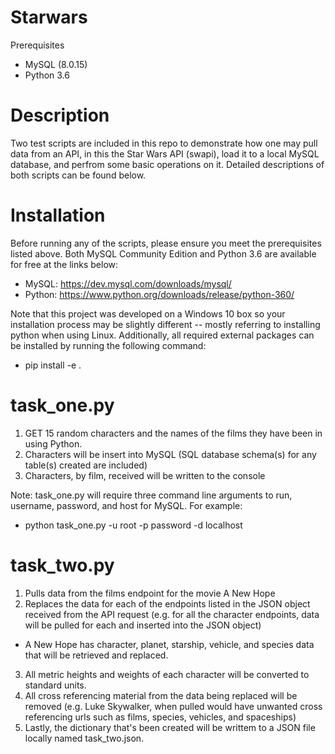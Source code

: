 # Starwars
Prerequisites
- MySQL (8.0.15)
- Python 3.6

# Description
Two test scripts are included in this repo to demonstrate how one may pull data from an API, in this the Star Wars API (swapi), load it to a local MySQL database, and perfrom some basic operations on it.  Detailed descriptions of both scripts can be found below.

# Installation
Before running any of the scripts, please ensure you meet the prerequisites listed above.  Both MySQL Community Edition and Python 3.6 are available for free at the links below:
- MySQL: https://dev.mysql.com/downloads/mysql/
- Python: https://www.python.org/downloads/release/python-360/

Note that this project was developed on a Windows 10 box so your installation process may be slightly different -- mostly referring to installing python when using Linux.  Additionally, all required external packages can be installed by running the following command:
- pip install -e .

# task_one.py
1. GET 15 random characters and the names of the films they have been in using Python.
2. Characters will be insert into MySQL (SQL database schema(s) for any table(s) created are included)
3. Characters, by film, received will be written to the console

Note: task_one.py will require three command line arguments to run, username, password, and host for MySQL.  For example:
- python task_one.py -u root -p password -d localhost

# task_two.py
1. Pulls data from the films endpoint for the movie A New Hope
2. Replaces the data for each of the endpoints listed in the JSON object received from the API request (e.g. for all the character endpoints, data will be pulled for each and inserted into the JSON object)
- A New Hope has character, planet, starship, vehicle, and species data that will be retrieved and replaced.
3. All metric heights and weights of each character will be converted to standard units.
4. All cross referencing material from the data being replaced will be removed (e.g. Luke Skywalker, when pulled would have unwanted cross referencing urls such as films, species, vehicles, and spaceships)
5. Lastly, the dictionary that's been created will be writtem to a JSON file locally named task_two.json.
